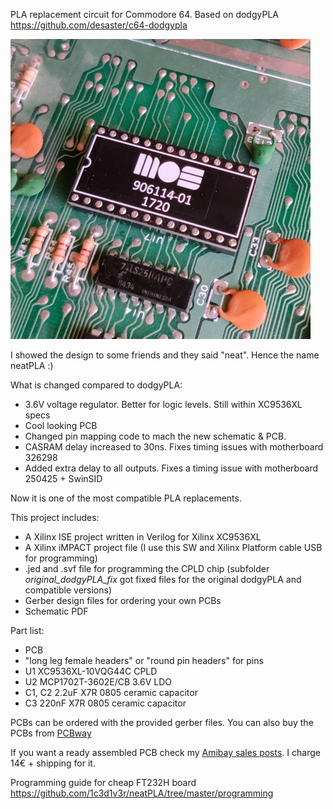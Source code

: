 PLA replacement circuit for Commodore 64.
Based on dodgyPLA https://github.com/desaster/c64-dodgypla

![picture of installed neatPLA](neatPLA_installed_new.jpg)

I showed the design to some friends and they said "neat". Hence the name neatPLA :)

What is changed compared to dodgyPLA:
- 3.6V voltage regulator. Better for logic levels. Still within XC9536XL specs
- Cool looking PCB
- Changed pin mapping code to mach the new schematic & PCB.
- CASRAM delay increased to 30ns. Fixes timing issues with motherboard 326298
- Added extra delay to all outputs. Fixes a timing issue with motherboard 250425 + SwinSID

Now it is one of the most compatible PLA replacements.

This project includes:
* A Xilinx ISE project written in Verilog for Xilinx XC9536XL
* A Xilinx iMPACT project file (I use this SW and Xilinx Platform cable USB for programming)
* .jed and .svf file for programming the CPLD chip (subfolder _original_dodgyPLA_fix_ got fixed files for the original dodgyPLA and compatible versions)
* Gerber design files for ordering your own PCBs
* Schematic PDF

Part list:
* PCB
* "long leg female headers" or "round pin headers" for pins
* U1 XC9536XL-10VQG44C CPLD
* U2 MCP1702T-3602E/CB 3.6V LDO
* C1, C2 2.2uF X7R 0805 ceramic capacitor
* C3 220nF X7R 0805 ceramic capacitor

PCBs can be ordered with the provided gerber files. You can also buy the PCBs from [PCBway](https://www.pcbway.com/project/shareproject/neatPLA_for_Commodore_64.html)

If you want a ready assembled PCB check my [Amibay sales posts](http://www.amibay.com/showthread.php?111794-neatPLA-The-best-looking-PLA-for-fixing-your-C64-). I charge 14€ + shipping for it.

Programming guide for cheap FT232H board https://github.com/1c3d1v3r/neatPLA/tree/master/programming
